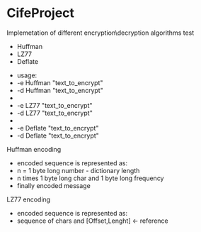 # CifeProject
Implemetation of different encryption\decryption algorithms
test
 - Huffman
 - LZ77
 - Deflate
 
 * usage:
 *  <CifeProject> -e Huffman "text_to_encrypt"
 *  <CifeProject> -d Huffman "text_to_encrypt"
 *
 *  <CifeProject> -e LZ77 "text_to_encrypt"
 *  <CifeProject> -d LZ77 "text_to_encrypt"
 *
 *  <CifeProject> -e Deflate "text_to_encrypt"
 *  <CifeProject> -d Deflate "text_to_encrypt"
 
 Huffman encoding
 * encoded sequence is represented as:
 * n = 1 byte long number - dictionary length
 * n times 1 byte long char and 1 byte long frequency
 * finally encoded message
 
 LZ77 encoding
 * encoded sequence is represented as:
 * sequence of chars and [Offset,Lenght] <- reference
